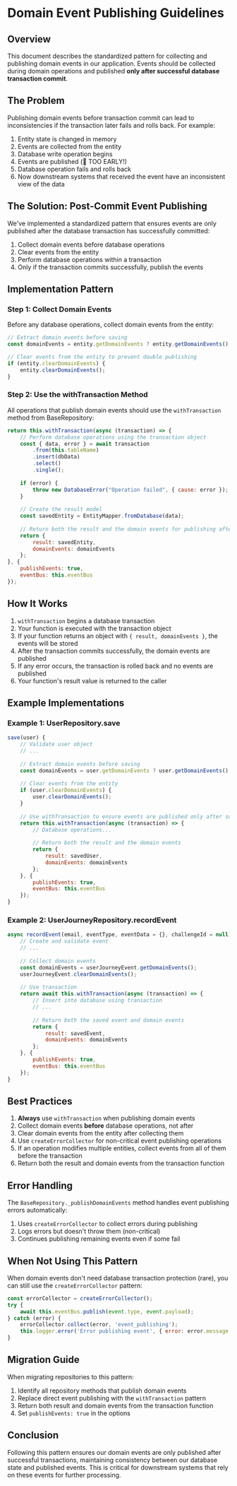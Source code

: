 # Domain Event Publishing Guidelines

## Overview

This document describes the standardized pattern for collecting and publishing domain events in our application. Events should be collected during domain operations and published **only after successful database transaction commit**.

## The Problem

Publishing domain events before transaction commit can lead to inconsistencies if the transaction later fails and rolls back. For example:

1. Entity state is changed in memory
2. Events are collected from the entity
3. Database write operation begins
4. Events are published (🚨 TOO EARLY!)
5. Database operation fails and rolls back
6. Now downstream systems that received the event have an inconsistent view of the data

## The Solution: Post-Commit Event Publishing

We've implemented a standardized pattern that ensures events are only published after the database transaction has successfully committed:

1. Collect domain events before database operations
2. Clear events from the entity
3. Perform database operations within a transaction
4. Only if the transaction commits successfully, publish the events

## Implementation Pattern

### Step 1: Collect Domain Events

Before any database operations, collect domain events from the entity:

```javascript
// Extract domain events before saving
const domainEvents = entity.getDomainEvents ? entity.getDomainEvents() : [];

// Clear events from the entity to prevent double publishing
if (entity.clearDomainEvents) {
    entity.clearDomainEvents();
}
```

### Step 2: Use the withTransaction Method

All operations that publish domain events should use the `withTransaction` method from BaseRepository:

```javascript
return this.withTransaction(async (transaction) => {
    // Perform database operations using the transaction object
    const { data, error } = await transaction
        .from(this.tableName)
        .insert(dbData)
        .select()
        .single();
        
    if (error) {
        throw new DatabaseError("Operation failed", { cause: error });
    }
    
    // Create the result model
    const savedEntity = EntityMapper.fromDatabase(data);
    
    // Return both the result and the domain events for publishing after commit
    return {
        result: savedEntity,
        domainEvents: domainEvents
    };
}, {
    publishEvents: true,
    eventBus: this.eventBus
});
```

## How It Works

1. `withTransaction` begins a database transaction
2. Your function is executed with the transaction object
3. If your function returns an object with `{ result, domainEvents }`, the events will be stored
4. After the transaction commits successfully, the domain events are published
5. If any error occurs, the transaction is rolled back and no events are published
6. Your function's result value is returned to the caller

## Example Implementations

### Example 1: UserRepository.save

```javascript
save(user) {
    // Validate user object
    // ...
    
    // Extract domain events before saving
    const domainEvents = user.getDomainEvents ? user.getDomainEvents() : [];
    
    // Clear events from the entity
    if (user.clearDomainEvents) {
        user.clearDomainEvents();
    }
    
    // Use withTransaction to ensure events are published only after successful commit
    return this.withTransaction(async (transaction) => {
        // Database operations...
        
        // Return both the result and the domain events
        return {
            result: savedUser,
            domainEvents: domainEvents
        };
    }, {
        publishEvents: true,
        eventBus: this.eventBus
    });
}
```

### Example 2: UserJourneyRepository.recordEvent

```javascript
async recordEvent(email, eventType, eventData = {}, challengeId = null) {
    // Create and validate event
    // ...
    
    // Collect domain events
    const domainEvents = userJourneyEvent.getDomainEvents();
    userJourneyEvent.clearDomainEvents();
    
    // Use transaction
    return await this.withTransaction(async (transaction) => {
        // Insert into database using transaction
        // ...
        
        // Return both the saved event and domain events
        return {
            result: savedEvent,
            domainEvents: domainEvents
        };
    }, {
        publishEvents: true,
        eventBus: this.eventBus
    });
}
```

## Best Practices

1. **Always** use `withTransaction` when publishing domain events
2. Collect domain events **before** database operations, not after
3. Clear domain events from the entity after collecting them
4. Use `createErrorCollector` for non-critical event publishing operations
5. If an operation modifies multiple entities, collect events from all of them before the transaction
6. Return both the result and domain events from the transaction function

## Error Handling

The `BaseRepository._publishDomainEvents` method handles event publishing errors automatically:

1. Uses `createErrorCollector` to collect errors during publishing
2. Logs errors but doesn't throw them (non-critical)
3. Continues publishing remaining events even if some fail

## When Not Using This Pattern

When domain events don't need database transaction protection (rare), you can still use the `createErrorCollector` pattern:

```javascript
const errorCollector = createErrorCollector();
try {
    await this.eventBus.publish(event.type, event.payload);
} catch (error) {
    errorCollector.collect(error, 'event_publishing');
    this.logger.error('Error publishing event', { error: error.message });
}
```

## Migration Guide

When migrating repositories to this pattern:

1. Identify all repository methods that publish domain events
2. Replace direct event publishing with the `withTransaction` pattern
3. Return both result and domain events from the transaction function
4. Set `publishEvents: true` in the options

## Conclusion

Following this pattern ensures our domain events are only published after successful transactions, maintaining consistency between our database state and published events. This is critical for downstream systems that rely on these events for further processing. 